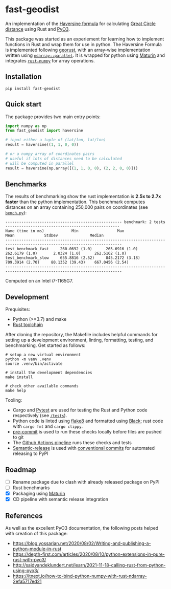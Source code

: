 # fast-geodist

An implementation of the [Haversine formula](https://en.wikipedia.org/wiki/Haversine_formula) for calculating [Great Circle distance](https://en.wikipedia.org/wiki/Great-circle_distance) using Rust and [PyO3](https://github.com/PyO3/PyO3).

This package was started as an experiement for learning how to implement functions in Rust and wrap them for use in python. The Haversine Formula is implemented following [georust](https://github.com/georust/geo/blob/main/geo/src/algorithm/haversine_distance.rs), with an array-wise implementation written using [`ndarray::parallel`](https://docs.rs/ndarray/latest/ndarray/parallel/index.html). It is wrapped for python using [Maturin](https://github.com/PyO3/maturin) and integrates [`rust-numpy`](https://github.com/PyO3/rust-numpy) for array operations.

## Installation

```
pip install fast-geodist
```

## Quick start

The package provides two main entry points:

```python
import numpy as np
from fast_geodist import haversine

# input either a tuple of (lat/lon, lat/lon)
result = haversine((1, 1, 0, 0))

# or a numpy array of coordinates pairs
# useful if lots of distances need to be calculated
# will be computed in parallel
result = haversine(np.array([(1, 1, 0, 0), (2, 2, 0, 0)]))
```

## Benchmarks

The results of benchmarking show the rust implementation is **2.5x to 2.7x faster** than the python implementation. This benchmark computes distances on an array containing 250,000 pairs on coordinates (see [`bench.py`](/tests/bench.py)):

```
--------------------------------------------------- benchmark: 2 tests --------------------------------------------------
Name (time in ms)            Min                 Max                Mean             StdDev              Median
-------------------------------------------------------------------------------------------------------------------------
test_benchmark_fast     260.0692 (1.0)      265.6916 (1.0)      262.6179 (1.0)       2.0324 (1.0)      262.5162 (1.0)
test_benchmark_slow     655.8816 (2.52)     845.2172 (3.18)     709.3914 (2.70)     80.1352 (39.43)    667.0456 (2.54)
-------------------------------------------------------------------------------------------------------------------------
```
Computed on an Intel i7-1165G7.

## Development

Prequisites:

* Python (>=3.7) and make
* [Rust toolchain](https://rustup.rs/)

After cloning the repository, the Makefile includes helpful commands for setting up a development environment, linting, formatting, testing, and benchmarking. Get started as follows:

```shell
# setup a new virtual environment
python -m venv .venv
source .venv/bin/activate

# install the development dependencies
make install

# check other available commands
make help
```

Tooling:

* Cargo and [Pytest](https://docs.pytest.org/en/6.2.x/) are used for testing the Rust and Python code respectively (see [`/tests`](/tests/)).
* Python code is linted using [flake8](https://flake8.pycqa.org/en/latest/) and formatted using [Black](https://github.com/psf/black); rust code with `cargo fmt` and `cargo clippy`.
* [pre-commit](https://pre-commit.com/) is used to run these checks locally before files are pushed to git
* The [Github Actions pipeline](.github/workflows/ci.yml) runs these checks and tests
* [Semantic-release](https://python-semantic-release.readthedocs.io/en/latest/) is used with [conventional commits](https://www.conventionalcommits.org/en/v1.0.0/) for automated releasing to PyPI

## Roadmap

- [ ] Rename package due to clash with already released package on PyPI
- [ ] Rust benchmarks
- [x] Packaging using [Maturin](https://github.com/PyO3/maturin)
- [x] CD pipeline with semantic release integration

## References

As well as the excellent PyO3 documentation, the following posts helped with creation of this package:

- https://blog.yossarian.net/2020/08/02/Writing-and-publishing-a-python-module-in-rust
- https://depth-first.com/articles/2020/08/10/python-extensions-in-pure-rust-with-pyo3/
- http://saidvandeklundert.net/learn/2021-11-18-calling-rust-from-python-using-pyo3/
- https://itnext.io/how-to-bind-python-numpy-with-rust-ndarray-2efa5717ed21
